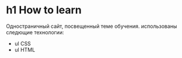 # h1 How to learn


Одностраничный сайт, посвещенный теме обучения.
использованы следющие технологии: 
- ul CSS
- ul HTML